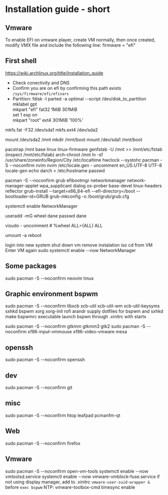 # Installation guide - short


## Vmware
To enable EFI on vmware player, create VM normally, then once created, 
modify VMX file and include the following line:
firmware = "efi"

## First shell
https://wiki.archlinux.org/title/Installation_guide
- Check conectivity and DNS
- Confirm you are on efi by confirming this path exists `/sys/firmware/efi/efivars`
- Partition:
  fdisk -l
  parted -a optimal --script /dev/disk_to_partition \
    mklabel gpt \
    mkpart "efi" fat32 1MiB 301MiB \
    set 1 esp on \
    mkpart "root" ext4 301MiB '100%'

mkfs.fat -F32 /dev/sda1
mkfs.ext4 /dev/sda2

mount /dev/sda2 /mnt
mkdir /mnt/boot
mount /dev/sda1 /mnt/boot

pacstrap /mnt base linux linux-firmware 
genfstab -U /mnt >> /mnt/etc/fstab
(inspect /mnt/etc/fstab)
arch-chroot /mnt
ln -sf /usr/share/zoneinfo/Region/City /etc/localtime
hwclock --systohc
pacman -S --noconfirm nvim
nvim /etc/locale.gen  -  uncomment en_US.UTF-8 UTF-8
locale-gen
echo darch > /etc/hostname
passwd

pacman -S --noconfirm grub efibootmgr networkmanager network-manager-applet wpa_supplicant dialog os-prober base-devel linux-headers reflector
grub-install --target=x86_64-efi --efi-directory=/boot --bootloader-id=GRUB
grub-mkconfig -o /boot/grub/grub.cfg

systemctl enable NetworkManager

useradd -mG wheel dane
passwd dane

visudo   -    uncomment # %wheel ALL=(ALL) ALL

umount -a
reboot

login into new system
shut down vm
remove instalation iso cd from VM
Enter VM again
sudo systemctl enable --now NetworkManager

## Some packages

sudo pacman -S --noconfirm neovim tmux

## Graphic environment bspwm
sudo pacman -S --noconfirm libxcb xcb-util xcb-util-wm xcb-util-keysyms sxhkd bspwm xorg xorg-init rofi arandr
supply dotfiles for bspwm and sxhkd
make bspwmrc executable
launch bspwn through .xinitrc with startx

sudo pacman -S --noconfirm gtkmm gtkmm3 gtk2
sudo pacman -S --noconfirm xf86-input-vmmouse xf86-video-vmware mesa

## openssh
sudo pacman -S --noconfirm openssh

## dev
sudo pacman -S --noconfirm git

## misc
sudo pacman -S --noconfirm htop leafpad pcmanfm-qt

## Web
sudo pacman -S --noconfirm firefox

## Vmware
sudo pacman -S --noconfirm open-vm-tools
systemctl enable --now vmtoolsd.service
systemctl enable --now vmware-vmblock-fuse.service
if not using display manager, add to .xinitrc `vmware-user-suid-wrapper &` before `exec bspwm`
NTP:
vmware-toolbox-cmd timesync enable











